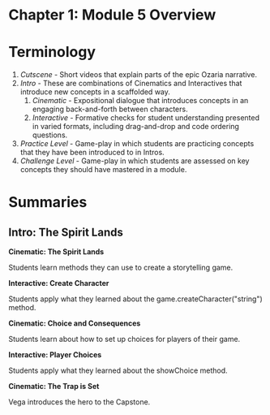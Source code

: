 # Chapter 1: Module 5 Overview

# **Terminology**

1. _Cutscene_ - Short videos that explain parts of the epic Ozaria narrative.
1. _Intro_ - These are combinations of Cinematics and Interactives that introduce new concepts in a scaffolded way. 
    1. _Cinematic_ - Expositional dialogue that introduces concepts in an engaging back-and-forth between characters.
    1. _Interactive_ - Formative checks for student understanding presented in varied formats, including drag-and-drop and code ordering questions.
1. _Practice Level_ - Game-play in which students are practicing concepts that they have been introduced to in Intros.
1. _Challenge Level_ - Game-play in which students are assessed on key concepts they should have mastered in a module.

# Summaries

## Intro: The Spirit Lands

**Cinematic: The Spirit Lands**

Students learn methods they can use to create a storytelling game.

**Interactive: Create Character**

Students apply what they learned about the game.createCharacter(&quot;string&quot;) method.

**Cinematic: Choice and Consequences**

Students learn about how to set up choices for players of their game.

**Interactive: Player Choices**

Students apply what they learned about the showChoice method.

**Cinematic: The Trap is Set**

Vega introduces the hero to the Capstone.
